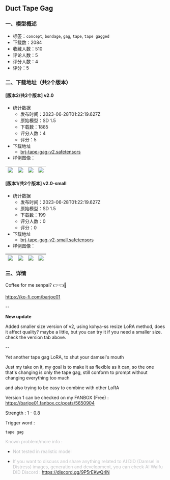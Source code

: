 ## Duct Tape Gag
### 一、模型概述

- 标签：`concept`, `bondage`, `gag`, `tape`, `tape gagged`
- 下载数：2084
- 收藏人数：510
- 评论人数：5
- 评分人数：4
- 评分：5

### 二、下载地址（共2个版本）

#### [版本2/共2个版本] v2.0

- 统计数据
  - 发布时间：2023-06-28T01:22:19.627Z
  - 原始模型：SD 1.5
  - 下载数：1885
  - 评分人数：4
  - 评分：5
- 下载地址
  - [brj-tape-gag-v2.safetensors](https://civitai.com/api/download/models/104483)
- 样例图像：

| <img src="https://image.civitai.com/xG1nkqKTMzGDvpLrqFT7WA/0e7fcb49-0588-4898-945c-cfb5d0497cb0/width=450/1296415.jpeg" /> | <img src="https://image.civitai.com/xG1nkqKTMzGDvpLrqFT7WA/7b34629e-0978-43df-992e-a104b91d16f0/width=450/1296424.jpeg" /> | <img src="https://image.civitai.com/xG1nkqKTMzGDvpLrqFT7WA/2c9168bd-0d57-4c8d-b7c6-546db09b4ca4/width=450/1296468.jpeg" /> | <img src="https://image.civitai.com/xG1nkqKTMzGDvpLrqFT7WA/92a97df9-b356-4471-b6e5-fa8a2245de55/width=450/1296522.jpeg" /> |
| ---- | ---- | ---- | ---- |

#### [版本1/共2个版本] v2.0-small

- 统计数据
  - 发布时间：2023-06-28T01:22:19.627Z
  - 原始模型：SD 1.5
  - 下载数：199
  - 评分人数：0
  - 评分：0
- 下载地址
  - [brj-tape-gag-v2-small.safetensors](https://civitai.com/api/download/models/105563)
- 样例图像：

| <img src="https://image.civitai.com/xG1nkqKTMzGDvpLrqFT7WA/121224de-7d83-49ca-979e-a825c3a522a6/width=450/1315228.jpeg" /> | <img src="https://image.civitai.com/xG1nkqKTMzGDvpLrqFT7WA/0b98d579-6e2d-402d-a2ab-7ac15ac4091d/width=450/1315229.jpeg" /> | <img src="https://image.civitai.com/xG1nkqKTMzGDvpLrqFT7WA/0cf72c45-03e4-43af-a144-31262a11de60/width=450/1315237.jpeg" /> | <img src="https://image.civitai.com/xG1nkqKTMzGDvpLrqFT7WA/9b55bf1e-c278-4748-aa78-1aa2495d5c0a/width=450/1315239.jpeg" /> |
| ---- | ---- | ---- | ---- |


### 三、详情
<p>Coffee for me senpai? 👉👈🥹</p><p><a target="_blank" rel="ugc" href="https://ko-fi.com/barjoe01">https://ko-fi.com/barjoe01</a></p><p></p><p>--</p><p></p><p><strong>New update</strong></p><p>Added smaller size version of v2, using kohya-ss resize LoRA method, does it affect quality? maybe a little, but you can try it if you need a smaller size. check the version tab above.</p><p></p><p>--</p><p></p><p>Yet another tape gag LoRA, to shut your damsel's mouth</p><p></p><p>Just my take on it, my goal is to make it as flexible as it can, so the one that's changing is only the tape gag, still conform to prompt without changing everything too much</p><p></p><p>and also trying to be easy to combine with other LoRA</p><p></p><p>Version 1 can be checked on my FANBOX (Free) : <a target="_blank" rel="ugc" href="https://barjoe01.fanbox.cc/posts/5650904">https://barjoe01.fanbox.cc/posts/5650904</a></p><p></p><p>Strength : 1 - 0.8</p><p></p><p>Trigger word :</p><pre><code>tape gag</code></pre><p></p><p><span style="color:rgb(193, 194, 197)">Known problem/more info :</span></p><ul><li><p><span style="color:rgb(193, 194, 197)">Not tested in realistic model</span></p></li><li><p><span style="color:rgb(193, 194, 197)">If you want to discuss and share anything related to AI DID (Damsel in Distress) images, generation and development, you can check AI Waifu DID Discord : </span><a target="_blank" rel="ugc" href="https://discord.gg/9P5rEKwQ4N">https://discord.gg/9P5rEKwQ4N</a></p></li></ul>